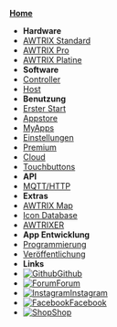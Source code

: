[**Home**](de-de/)
- **Hardware**
- [AWTRIX Standard](de-de/hardware.md)
- [AWTRIX Pro](de-de/hardware_pro.md)
- [AWTRIX Platine](de-de/pcb.md)
- **Software**
- [Controller](de-de/controller.md)
- [Host](de-de/host.md)
- **Benutzung**
- [Erster Start](de-de/firststart.md)
- [Appstore](de-de/appstore.md)
- [MyApps](de-de/myapps.md)
- [Einstellungen](de-de/settings.md)
- [Premium](de-de/premium.md)
- [Cloud](de-de/cloud.md)
- [Touchbuttons](de-de/touch.md)
- **API**
- [MQTT/HTTP](de-de/api.md)
- **Extras**
- [AWTRIX Map](de-de/map.md)
- [Icon Database](de-de/icondb.md)
- [AWTRIXER](de-de/awtrixer.md)
- **App Entwicklung**
- [Programmierung](de-de/appcoding.md)
- [Veröffentlichung](de-de/appreview.md)
- **Links**
- [![Github](https://icongram.jgog.in/simple/github.svg?color=808080&size=16)Github](https://github.com/awtrix)
- [![Forum](https://icongram.jgog.in/devicon/bootstrap-plain.svg?color=808080&size=16)Forum](https://forum.blueforcer.de)
- [![Instagram](https://icongram.jgog.in/feather/instagram.svg?colored&size=16)Instagram](https://instagram.com/awtrix2.0)
- [![Facebook](https://icongram.jgog.in/simple/facebook.svg?color=808080&size=16)Facebook](https://www.facebook.com/groups/126493104851075)
- [![Shop](https://icongram.jgog.in/feather/shopping-bag.svg?colored&size=16)Shop](https://blueforcer.de/shop/)
